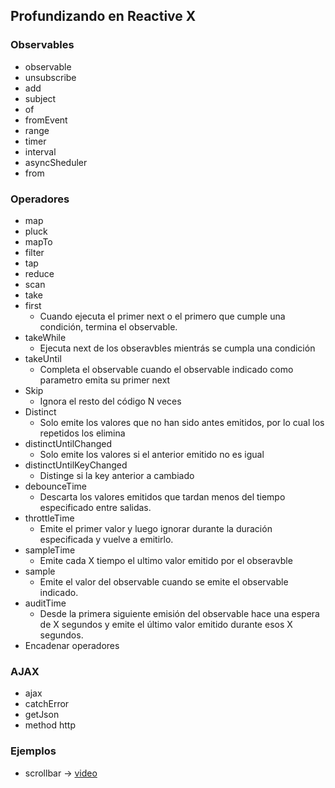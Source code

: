 ## Profundizando en Reactive X

### Observables
* observable
* unsubscribe
* add
* subject
* of
* fromEvent
* range
* timer
* interval
* asyncSheduler
* from

### Operadores
* map
* pluck
* mapTo
* filter
* tap
* reduce
* scan
* take
* first
    - Cuando ejecuta el primer next o el primero que cumple una condición, termina el observable.
* takeWhile
    - Ejecuta next de los obseravbles mientrás se cumpla una condición
* takeUntil
    - Completa el observable cuando el observable indicado como parametro emita su primer next
* Skip
    - Ignora el resto del código N veces
* Distinct
    - Solo emite los valores que no han sido antes emitidos, por lo cual los repetidos los elimina
* distinctUntilChanged
    - Solo emite los valores si el anterior emitido no es igual
* distinctUntilKeyChanged
    - Distinge si la key anterior a cambiado
* debounceTime
    - Descarta los valores emitidos que tardan menos del tiempo especificado entre salidas.
* throttleTime
    - Emite el primer valor y luego ignorar durante la duración especificada y vuelve a emitirlo.
* sampleTime
    - Emite cada X tiempo el ultimo valor emitido por el obseravble
* sample
    - Emite el valor del observable cuando se emite el observable indicado.
* auditTime
    - Desde la primera siguiente emisión del observable hace una espera de X segundos y emite el último valor emitido durante esos X segundos.
* Encadenar operadores

### AJAX
* ajax
* catchError
* getJson
* method http

### Ejemplos
* scrollbar -> [video](https://twitter.com/davililloperez/status/1206260294647001088)
